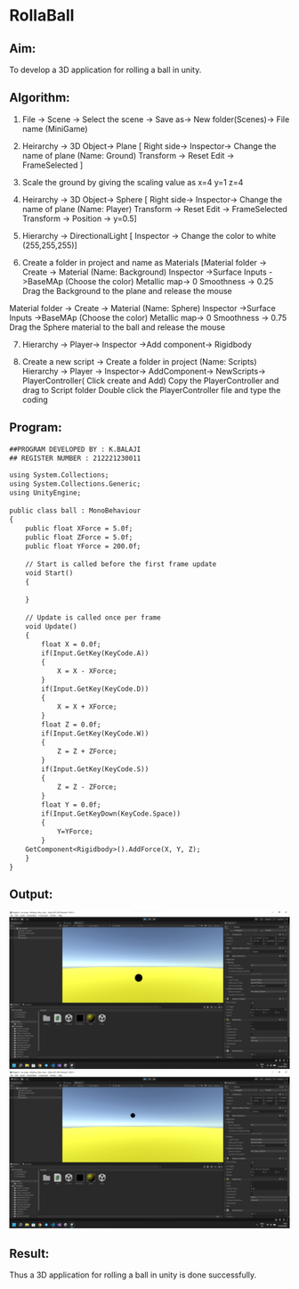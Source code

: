 # RollaBall

## Aim:
To develop a 3D application for rolling a ball in unity.
## Algorithm:

1. File -> Scene -> Select the scene -> Save as-> New folder(Scenes)-> File name (MiniGame)

2. Heirarchy -> 3D Object-> Plane 
[ Right side-> Inspector-> Change the name of plane (Name: Ground)
Transform -> Reset
Edit -> FrameSelected ]

3. Scale the ground by giving the scaling value as x=4 y=1 z=4

4. Heirarchy -> 3D Object-> Sphere
[ Right side-> Inspector-> Change the name of plane (Name: Player)
Transform -> Reset
Edit -> FrameSelected 
Transform -> Position -> y=0.5]

5. Hierarchy -> DirectionalLight
[ Inspector -> Change the color to white (255,255,255)]

6. Create a folder in project and name as Materials
[Material folder -> Create -> Material (Name: Background)
Inspector ->Surface Inputs ->BaseMAp (Choose the color)
Metallic map-> 0
Smoothness -> 0.25
Drag the Background to the plane and release the mouse

Material folder -> Create -> Material (Name: Sphere)
Inspector ->Surface Inputs ->BaseMAp (Choose the color)
Metallic map-> 0
Smoothness -> 0.75
Drag the Sphere material to the ball and release the mouse

 7. Hierarchy -> Player-> Inspector ->Add component-> Rigidbody

8. Create a new script -> Create a folder in project (Name: Scripts)
Hierarchy -> Player -> Inspector-> AddComponent-> NewScripts-> PlayerController( Click create and Add)
Copy the PlayerController and drag to Script folder
Double click the PlayerController file and type the coding

## Program:
```
##PROGRAM DEVELOPED BY : K.BALAJI
## REGISTER NUMBER : 212221230011
```
```
using System.Collections;
using System.Collections.Generic;
using UnityEngine;

public class ball : MonoBehaviour
{
    public float XForce = 5.0f;
    public float ZForce = 5.0f;
    public float YForce = 200.0f;

    // Start is called before the first frame update
    void Start()
    {
        
    }

    // Update is called once per frame
    void Update()
    {
        float X = 0.0f;
        if(Input.GetKey(KeyCode.A))
        {
            X = X - XForce;
        }
        if(Input.GetKey(KeyCode.D))
        {
            X = X + XForce;
        }
        float Z = 0.0f;
        if(Input.GetKey(KeyCode.W))
        {
            Z = Z + ZForce;
        }
        if(Input.GetKey(KeyCode.S))
        {
            Z = Z - ZForce;
        }
        float Y = 0.0f;
        if(Input.GetKeyDown(KeyCode.Space))
        {
            Y=YForce;
        }
    GetComponent<Rigidbody>().AddForce(X, Y, Z);
    }
}
```
## Output:
![ou](./1.png)
![ou](./2.png)
## Result:
Thus a 3D application for rolling a ball in unity is done successfully.
